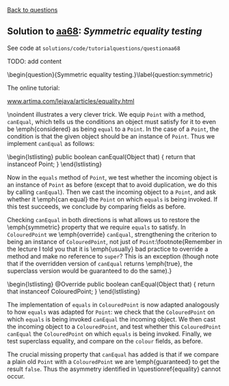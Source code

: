 [Back to questions](../README.md)

## Solution to [aa68](../questions/aa68): *Symmetric equality testing*

See code at `solutions/code/tutorialquestions/questionaa68`

TODO: add content

\begin{question}{Symmetric equality testing.}\label{question:symmetric}

The online tutorial:

www.artima.com/lejava/articles/equality.html

\noindent illustrates a very clever trick.  We equip `Point`
with a method, `canEqual`, which tells us the conditions an object must satisfy for it to even be \emph{considered}
as being `equal` to a `Point`.  In the case of a `Point`, the condition is that the given object
should be an instance of `Point`.  Thus we implement `canEqual` as follows:

\begin{lstlisting}
public boolean canEqual(Object that) {
  return that instanceof Point;
}
\end{lstlisting}

Now in the `equals` method of `Point`, we test whether the incoming object is an instance of `Point` as before
(except that to avoid duplication, we do this by calling `canEqual`).  Then we cast the incoming object to a `Point`, and
ask whether it \emph{can equal} the `Point` on which `equals` is being invoked.  If this test succeeds, we conclude by comparing
fields as before.

Checking `canEqual` in both directions is what allows us to restore the \emph{symmetric} property that we require `equals`
to satisfy.  In `ColouredPoint` we \emph{override} `canEqual`, strengthening the criterion to being an instance of
`ColouredPoint`, not just of `Point`:\footnote{Remember in the lecture I told you that it is \emph{usually} bad practice to override a method and make no reference to `super`?  This is an exception (though note that if the overridden version of `canEqual` returns \emph{true}, the superclass version would be guaranteed to do the same).}

\begin{lstlisting}
@Override
public boolean canEqual(Object that) {
  return that instanceof ColouredPoint;
}
\end{lstlisting}

The implementation of `equals` in `ColouredPoint` is now adapted analogously to how `equals` was adapted for `Point`: we check that the `ColouredPoint` on which `equals` is being invoked `canEqual` the incoming object.  We then cast the incoming object to a `ColouredPoint`, and test whether this `ColouredPoint` `canEqual` the `ColouredPoint` on which `equals` is being invoked.  Finally, we test superclass equality, and compare on the `colour` fields, as before.

The crucial missing property that `canEqual` has added is that if we compare a plain old `Point` with a `ColouredPoint` we are \emph{guaranteed} to get the result `false`.  Thus the asymmetry identified in \questionref{equality} cannot occur.

